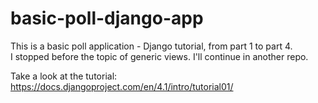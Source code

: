 # basic-poll-django-app
This is a basic poll application - Django tutorial, from part 1 to part 4.  
I stopped before the topic of generic views. I'll continue in another repo.

Take a look at the tutorial: https://docs.djangoproject.com/en/4.1/intro/tutorial01/
